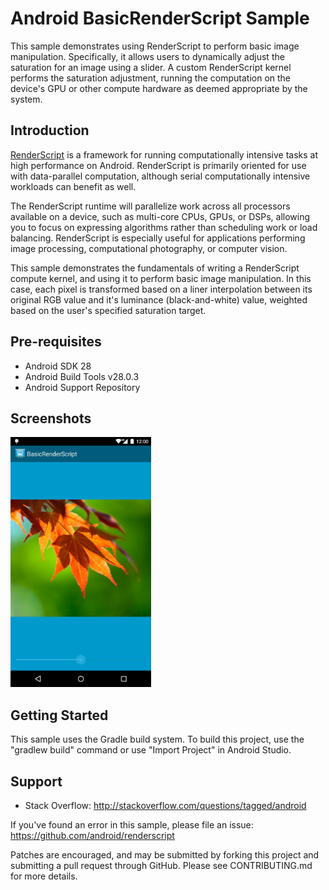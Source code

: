 
Android BasicRenderScript Sample
===================================

This sample demonstrates using RenderScript to perform basic image manipulation. Specifically, it allows users
to dynamically adjust the saturation for an image using a slider. A custom RenderScript kernel performs the saturation
adjustment, running the computation on the device\'s GPU or other compute hardware as deemed appropriate by the system.

Introduction
------------

[RenderScript][1] is a framework for running computationally intensive tasks at high performance on Android. RenderScript is
primarily oriented for use with data-parallel computation, although serial computationally intensive workloads can
benefit as well.

The RenderScript runtime will parallelize work across all processors available on a device, such as multi-core CPUs,
GPUs, or DSPs, allowing you to focus on expressing algorithms rather than scheduling work or load balancing.
RenderScript is especially useful for applications performing image processing, computational photography, or computer
vision.

This sample demonstrates the fundamentals of writing a RenderScript compute kernel, and using it to perform basic image
manipulation. In this case, each pixel is transformed based on a liner interpolation between its original
RGB value and it's luminance (black-and-white) value, weighted based on the user's specified saturation target.

[1]: http://developer.android.com/guide/topics/renderscript/compute.html
[2]: http://developer.android.com/reference/renderscript/rs__cl_8rsh.html#a254612a612ff7539b01a1478e03d8697

Pre-requisites
--------------

- Android SDK 28
- Android Build Tools v28.0.3
- Android Support Repository

Screenshots
-------------

<img src="screenshots/main.png" height="400" alt="Screenshot"/> 

Getting Started
---------------

This sample uses the Gradle build system. To build this project, use the
"gradlew build" command or use "Import Project" in Android Studio.

Support
-------

- Stack Overflow: http://stackoverflow.com/questions/tagged/android

If you've found an error in this sample, please file an issue:
https://github.com/android/renderscript

Patches are encouraged, and may be submitted by forking this project and
submitting a pull request through GitHub. Please see CONTRIBUTING.md for more details.
